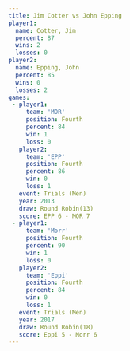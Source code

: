 ```yaml
---
title: Jim Cotter vs John Epping
player1:            
  name: Cotter, Jim 
  percent: 87       
  wins: 2           
  losses: 0         
player2:            
  name: Epping, John
  percent: 85       
  wins: 0           
  losses: 2         
games:
 - player1:          
     team: 'MOR'     
     position: Fourth
     percent: 84     
     win: 1          
     loss: 0         
   player2:          
     team: 'EPP'     
     position: Fourth
     percent: 86     
     win: 0          
     loss: 1         
   event: Trials (Men)  
   year: 2013           
   draw: Round Robin(13)
   score: EPP 6 - MOR 7 
 - player1:          
     team: 'Morr'    
     position: Fourth
     percent: 90     
     win: 1          
     loss: 0         
   player2:          
     team: 'Eppi'    
     position: Fourth
     percent: 84     
     win: 0          
     loss: 1         
   event: Trials (Men)   
   year: 2017            
   draw: Round Robin(18) 
   score: Eppi 5 - Morr 6
---
```

